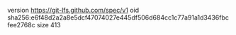 version https://git-lfs.github.com/spec/v1
oid sha256:e6f48d2a2a8e5dcf47074027e445df506d684cc1c77a91a1d3436fbcfee2768c
size 413
